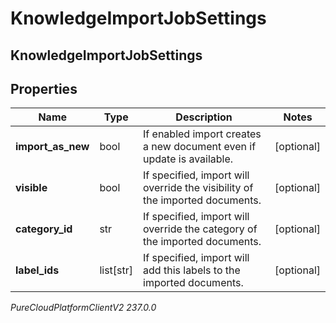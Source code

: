# KnowledgeImportJobSettings

## KnowledgeImportJobSettings

## Properties

|Name | Type | Description | Notes|
|------------ | ------------- | ------------- | -------------|
| **import_as_new** | bool | If enabled import creates a new document even if update is available. | [optional] |
| **visible** | bool | If specified, import will override the visibility of the imported documents. | [optional] |
| **category_id** | str | If specified, import will override the category of the imported documents. | [optional] |
| **label_ids** | list[str] | If specified, import will add this labels to the imported documents. | [optional] |



_PureCloudPlatformClientV2 237.0.0_
